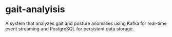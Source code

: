 # gait-analyisis
A system that analyzes gait and posture anomalies using Kafka for real-time event streaming and PostgreSQL for persistent data storage.
